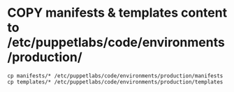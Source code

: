 # COPY manifests & templates content to /etc/puppetlabs/code/environments/production/
```
cp manifests/* /etc/puppetlabs/code/environments/production/manifests
cp templates/* /etc/puppetlabs/code/environments/production/templates
```
